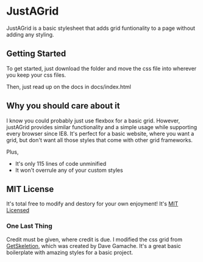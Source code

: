 # JustAGrid
JustAGrid is a basic stylesheet that adds grid funtionality to a page without adding any styling. 

## Getting Started

To get started, just download the folder and move the css file into wherever you keep your css files.

Then, just read up on the docs in docs/index.html

## Why you should care about it
I know you could probably just use flexbox for a basic grid. However, justAGrid provides similar functionality and a simple usage while supporting every browser since IE8. It's perfect for a basic website, where you want a grid, but don't want all those styles that come with other grid frameworks.

Plus, 
- It's only 115 lines of code unminified
- It won't overrule any of your custom styles

## MIT License
It's total free to modify and destory for your own enjoyment! It's [MIT Licensed](https://github.com/dylngg/justAGrid/blob/master/LICENSE.md)

### One Last Thing
Credit must be given, where credit is due. I modified the css grid from [GetSkeletion](http://getskeleton.com), which was created by Dave Gamache. It's a great basic boilerplate with amazing styles for a basic project.
